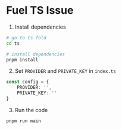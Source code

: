 # Fuel TS Issue

1. Install dependencies
```bash
# go to ts fold
cd ts

# install dependencies
pnpm install
```

2. Set `PROVIDER` and `PRIVATE_KEY` in `index.ts`
```ts
const config = {
    PROVIDER: '',
    PRIVATE_KEY: ''
}
```

3. Run the code
```bash
pnpm run main
```
